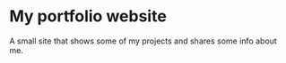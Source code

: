 # My portfolio website

A small site that shows some of my projects and shares some info about me.



